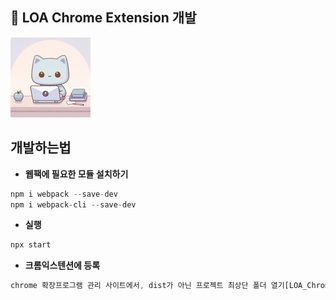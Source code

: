 ## 🙌 LOA Chrome Extension 개발
![easyme](/images/icon-128.png)   

## 개발하는법
- **웹팩에 필요한 모듈 설치하기**
```js
npm i webpack --save-dev
npm i webpack-cli --save-dev
```
- **실행**
```js
npx start
```
- **크롬익스텐션에 등록**
```js
chrome 확장프로그램 관리 사이트에서, dist가 아닌 프로젝트 최상단 폴더 열기[LOA_Chrome_Extension]
```

